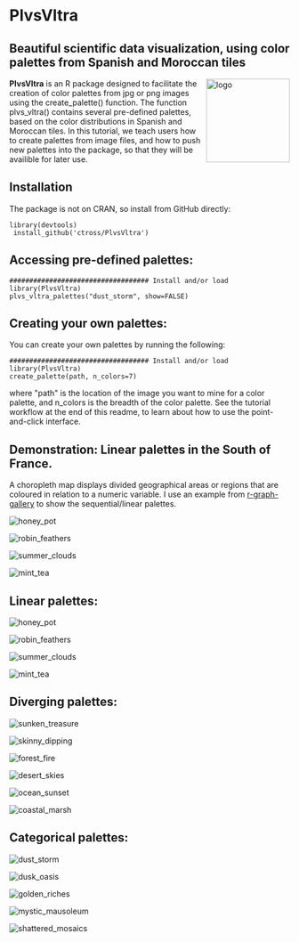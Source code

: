 PlvsVltra
========
Beautiful scientific data visualization, using color palettes from Spanish and Moroccan tiles
------
<img align="right" src="https://github.com/ctross/PlvsVltra/blob/main/inst/logo.png?raw=true" alt="logo" width="150">

**PlvsVltra** is an R package designed to facilitate the creation of color palettes from jpg or png images using the create_palette() function. The function plvs_vltra() contains several pre-defined palettes, based on the color distributions in Spanish and Moroccan tiles. In this tutorial, we teach users how to create palettes from image files, and how to push new palettes into the package, so that they will be availible for later use.   
 
Installation
------
The package is not on CRAN, so install from GitHub directly:
```{r}
library(devtools)
 install_github('ctross/PlvsVltra')
```

Accessing pre-defined palettes:
------
```{r}
################################### Install and/or load
library(PlvsVltra)
plvs_vltra_palettes("dust_storm", show=FALSE)
```

Creating your own palettes:
------
You can create your own palettes by running the following:
```{r}
################################### Install and/or load
library(PlvsVltra)
create_palette(path, n_colors=7)
```
where "path" is the location of the image you want to mine for a color palette, and n_colors is the breadth of the color palette. See the tutorial workflow at the end of this readme, to learn about how to use the point-and-click interface.

Demonstration: Linear palettes in the South of France.
------
A choropleth map displays divided geographical areas or regions that are coloured in relation to a numeric variable. I use an example from [r-graph-gallery](https://r-graph-gallery.com/choropleth-map.html) to show the sequential/linear palettes.

![honey_pot](https://github.com/ctross/PlvsVltra/blob/main/inst/map_honey_pot.png?raw=true)

![robin_feathers](https://github.com/ctross/PlvsVltra/blob/main/inst/map_robin_feathers.png?raw=true)

![summer_clouds](https://github.com/ctross/PlvsVltra/blob/main/inst/map_summer_clouds.png?raw=true)

![mint_tea](https://github.com/ctross/PlvsVltra/blob/main/inst/map_mint_tea.png?raw=true)


Linear palettes:
------

![honey_pot](https://github.com/ctross/PlvsVltra/blob/main/inst/honey_pot.png?raw=true)

![robin_feathers](https://github.com/ctross/PlvsVltra/blob/main/inst/robin_feathers.png?raw=true)

![summer_clouds](https://github.com/ctross/PlvsVltra/blob/main/inst/summer_clouds.png?raw=true)

![mint_tea](https://github.com/ctross/PlvsVltra/blob/main/inst/mint_tea.png?raw=true)


Diverging palettes:
------


![sunken_treasure](https://github.com/ctross/PlvsVltra/blob/main/inst/sunken_treasure.png?raw=true)

![skinny_dipping](https://github.com/ctross/PlvsVltra/blob/main/inst/skinny_dipping.png?raw=true)

![forest_fire](https://github.com/ctross/PlvsVltra/blob/main/inst/forest_fire.png?raw=true)

![desert_skies](https://github.com/ctross/PlvsVltra/blob/main/inst/desert_skies.png?raw=true)

![ocean_sunset](https://github.com/ctross/PlvsVltra/blob/main/inst/ocean_sunset.png?raw=true)

![coastal_marsh](https://github.com/ctross/PlvsVltra/blob/main/inst/coastal_marsh.png?raw=true)


 

Categorical palettes:
------


![dust_storm](https://github.com/ctross/PlvsVltra/blob/main/inst/dust_storm.png?raw=true)

![dusk_oasis](https://github.com/ctross/PlvsVltra/blob/main/inst/dusk_oasis.png?raw=true)

![golden_riches](https://github.com/ctross/PlvsVltra/blob/main/inst/golden_riches.png?raw=true)

![mystic_mausoleum](https://github.com/ctross/PlvsVltra/blob/main/inst/mystic_mausoleum.png?raw=true)

![shattered_mosaics](https://github.com/ctross/PlvsVltra/blob/main/inst/shattered_mosaics.png?raw=true)

